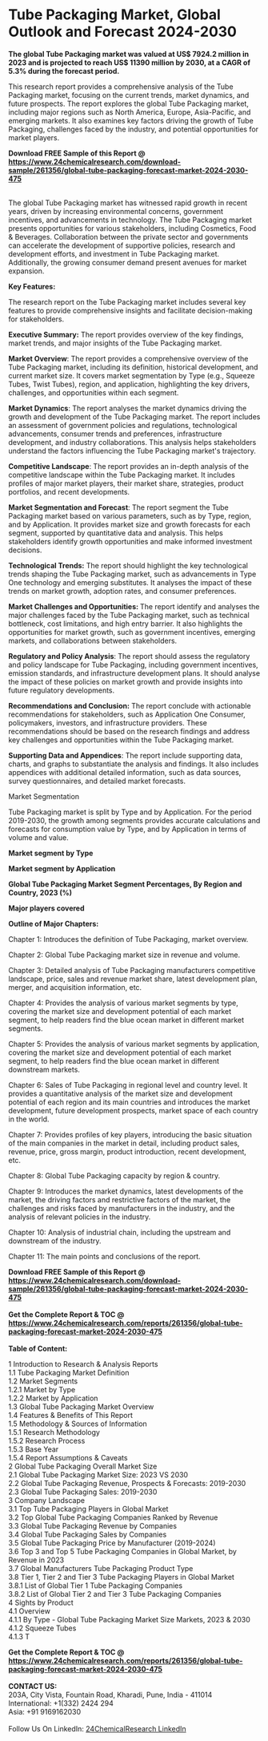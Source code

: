 <h1>Tube Packaging Market, Global Outlook and Forecast 2024-2030</h1><p><strong>The global Tube Packaging market was valued at US$ 7924.2 million in 2023 and is projected to reach US$ 11390 million by 2030, at a CAGR of 5.3% during the forecast period.</strong></p><p>
</p><p>This research report provides a comprehensive analysis of the Tube Packaging market, focusing on the current trends, market dynamics, and future prospects. The report explores the global Tube Packaging market, including major regions such as North America, Europe, Asia-Pacific, and emerging markets. It also examines key factors driving the growth of Tube Packaging, challenges faced by the industry, and potential opportunities for market players.</p><div><b>Download FREE Sample of this Report @ 
            <a href="https://www.24chemicalresearch.com/download-sample/261356/global-tube-packaging-forecast-market-2024-2030-475">
            https://www.24chemicalresearch.com/download-sample/261356/global-tube-packaging-forecast-market-2024-2030-475</a></b></div><br><p>
The global Tube Packaging market has witnessed rapid growth in recent years, driven by increasing environmental concerns, government incentives, and advancements in technology. The Tube Packaging market presents opportunities for various stakeholders, including Cosmetics, Food &amp; Beverages. Collaboration between the private sector and governments can accelerate the development of supportive policies, research and development efforts, and investment in Tube Packaging market. Additionally, the growing consumer demand present avenues for market expansion.</p><p>
<strong>Key Features:</strong></p><p>
The research report on the Tube Packaging market includes several key features to provide comprehensive insights and facilitate decision-making for stakeholders.</p><p>
<strong>Executive Summary:</strong> The report provides overview of the key findings, market trends, and major insights of the Tube Packaging market.</p><p>
<strong>Market Overview</strong>: The report provides a comprehensive overview of the Tube Packaging market, including its definition, historical development, and current market size. It covers market segmentation by Type (e.g., Squeeze Tubes, Twist Tubes), region, and application, highlighting the key drivers, challenges, and opportunities within each segment.</p><p>
<strong>Market Dynamics</strong>: The report analyses the market dynamics driving the growth and development of the Tube Packaging market. The report includes an assessment of government policies and regulations, technological advancements, consumer trends and preferences, infrastructure development, and industry collaborations. This analysis helps stakeholders understand the factors influencing the Tube Packaging market's trajectory.</p><p>
<strong>Competitive Landscape</strong>: The report provides an in-depth analysis of the competitive landscape within the Tube Packaging market. It includes profiles of major market players, their market share, strategies, product portfolios, and recent developments.</p><p>
<strong>Market Segmentation and Forecast</strong>: The report segment the Tube Packaging market based on various parameters, such as by Type, region, and by Application. It provides market size and growth forecasts for each segment, supported by quantitative data and analysis. This helps stakeholders identify growth opportunities and make informed investment decisions.</p><p>
<strong>Technological Trends:</strong> The report should highlight the key technological trends shaping the Tube Packaging market, such as advancements in Type One technology and emerging substitutes. It analyses the impact of these trends on market growth, adoption rates, and consumer preferences.</p><p>
<strong>Market Challenges and Opportunities: </strong>The report identify and analyses the major challenges faced by the Tube Packaging market, such as technical bottleneck, cost limitations, and high entry barrier. It also highlights the opportunities for market growth, such as government incentives, emerging markets, and collaborations between stakeholders.</p><p>
<strong>Regulatory and Policy Analysis</strong>: The report should assess the regulatory and policy landscape for Tube Packaging, including government incentives, emission standards, and infrastructure development plans. It should analyse the impact of these policies on market growth and provide insights into future regulatory developments.</p><p>
<strong>Recommendations and Conclusion:</strong> The report conclude with actionable recommendations for stakeholders, such as Application One Consumer, policymakers, investors, and infrastructure providers. These recommendations should be based on the research findings and address key challenges and opportunities within the Tube Packaging market.</p><p>
<strong>Supporting Data and Appendices</strong>: The report include supporting data, charts, and graphs to substantiate the analysis and findings. It also includes appendices with additional detailed information, such as data sources, survey questionnaires, and detailed market forecasts.</p><p>
Market Segmentation</p><p>
Tube Packaging market is split by Type and by Application. For the period 2019-2030, the growth among segments provides accurate calculations and forecasts for consumption value by Type, and by Application in terms of volume and value.</p><p>
<strong>Market segment by Type</strong></p><p>
</p><p>
</p><p><strong>Market segment by Application</strong></p><p>
</p><p>
</p><p><strong>Global Tube Packaging Market Segment Percentages, By Region and Country, 2023 (%)</strong></p><p>
</p><p>
</p><p><strong>Major players covered</strong></p><p>
</p><p>
</p><p><strong>Outline of Major Chapters:</strong></p><p>
Chapter 1: Introduces the definition of Tube Packaging, market overview.</p><p>
Chapter 2: Global Tube Packaging market size in revenue and volume.</p><p>
Chapter 3: Detailed analysis of Tube Packaging manufacturers competitive landscape, price, sales and revenue market share, latest development plan, merger, and acquisition information, etc.</p><p>
Chapter 4: Provides the analysis of various market segments by type, covering the market size and development potential of each market segment, to help readers find the blue ocean market in different market segments.</p><p>
Chapter 5: Provides the analysis of various market segments by application, covering the market size and development potential of each market segment, to help readers find the blue ocean market in different downstream markets.</p><p>
Chapter 6: Sales of Tube Packaging in regional level and country level. It provides a quantitative analysis of the market size and development potential of each region and its main countries and introduces the market development, future development prospects, market space of each country in the world.</p><p>
Chapter 7: Provides profiles of key players, introducing the basic situation of the main companies in the market in detail, including product sales, revenue, price, gross margin, product introduction, recent development, etc.</p><p>
Chapter 8: Global Tube Packaging capacity by region &amp; country.</p><p>
Chapter 9: Introduces the market dynamics, latest developments of the market, the driving factors and restrictive factors of the market, the challenges and risks faced by manufacturers in the industry, and the analysis of relevant policies in the industry.</p><p>
Chapter 10: Analysis of industrial chain, including the upstream and downstream of the industry.</p><p>
Chapter 11: The main points and conclusions of the report.</p><div><b>Download FREE Sample of this Report @ 
            <a href="https://www.24chemicalresearch.com/download-sample/261356/global-tube-packaging-forecast-market-2024-2030-475">
            https://www.24chemicalresearch.com/download-sample/261356/global-tube-packaging-forecast-market-2024-2030-475</a></b></div><br><div><b>Get the Complete Report & TOC @ 
            <a href="https://www.24chemicalresearch.com/reports/261356/global-tube-packaging-forecast-market-2024-2030-475">
            https://www.24chemicalresearch.com/reports/261356/global-tube-packaging-forecast-market-2024-2030-475</a></b></div><br>
            <b>Table of Content:</b><p>1 Introduction to Research & Analysis Reports<br />
    1.1 Tube Packaging Market Definition<br />
    1.2 Market Segments<br />
        1.2.1 Market by Type<br />
        1.2.2 Market by Application<br />
    1.3 Global Tube Packaging Market Overview<br />
    1.4 Features & Benefits of This Report<br />
    1.5 Methodology & Sources of Information<br />
        1.5.1 Research Methodology<br />
        1.5.2 Research Process<br />
        1.5.3 Base Year<br />
        1.5.4 Report Assumptions & Caveats<br />
2 Global Tube Packaging Overall Market Size<br />
    2.1 Global Tube Packaging Market Size: 2023 VS 2030<br />
    2.2 Global Tube Packaging Revenue, Prospects & Forecasts: 2019-2030<br />
    2.3 Global Tube Packaging Sales: 2019-2030<br />
3 Company Landscape<br />
    3.1 Top Tube Packaging Players in Global Market<br />
    3.2 Top Global Tube Packaging Companies Ranked by Revenue<br />
    3.3 Global Tube Packaging Revenue by Companies<br />
    3.4 Global Tube Packaging Sales by Companies<br />
    3.5 Global Tube Packaging Price by Manufacturer (2019-2024)<br />
    3.6 Top 3 and Top 5 Tube Packaging Companies in Global Market, by Revenue in 2023<br />
    3.7 Global Manufacturers Tube Packaging Product Type<br />
    3.8 Tier 1, Tier 2 and Tier 3 Tube Packaging Players in Global Market<br />
        3.8.1 List of Global Tier 1 Tube Packaging Companies<br />
        3.8.2 List of Global Tier 2 and Tier 3 Tube Packaging Companies<br />
4 Sights by Product<br />
    4.1 Overview<br />
        4.1.1 By Type - Global Tube Packaging Market Size Markets, 2023 & 2030<br />
        4.1.2 Squeeze Tubes<br />
        4.1.3 T</p><div><b>Get the Complete Report & TOC @ 
            <a href="https://www.24chemicalresearch.com/reports/261356/global-tube-packaging-forecast-market-2024-2030-475">
            https://www.24chemicalresearch.com/reports/261356/global-tube-packaging-forecast-market-2024-2030-475</a></b></div><br><b>CONTACT US:</b><br>
            203A, City Vista, Fountain Road, Kharadi, Pune, India - 411014<br>
            International: +1(332) 2424 294<br>
            Asia: +91 9169162030 <br><br>
            Follow Us On LinkedIn: <a href="https://www.linkedin.com/company/24chemicalresearch/">24ChemicalResearch LinkedIn</a>